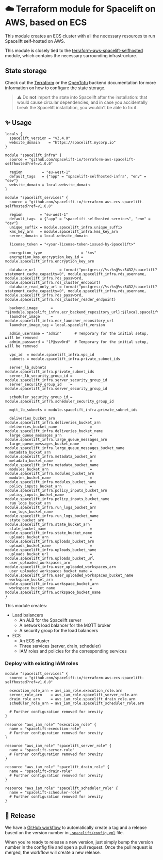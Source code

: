 # ☁️ Terraform module for Spacelift on AWS, based on ECS

This module creates an ECS cluster with all the necessary resources to run Spacelift self-hosted on AWS.

This module is closely tied to the [terraform-aws-spacelift-selfhosted](https://github.com/spacelift-io/terraform-aws-spacelift-selfhosted) module, which contains the necessary surrounding infrastructure.

## State storage

Check out the [Terraform](https://developer.hashicorp.com/terraform/language/backend) or the [OpenTofu](https://opentofu.org/docs/language/settings/backends/configuration/) backend documentation for more information on how to configure the state storage.

> ⚠️ Do **not** import the state into Spacelift after the installation: that would cause circular dependencies, and in case you accidentally break the Spacelift installation, you wouldn't be able to fix it.

## ✨ Usage

```hcl
locals {
  spacelift_version = "v3.4.0"
  website_domain    = "https://spacelift.mycorp.io"
}

module "spacelift_infra" {
  source = "github.com/spacelift-io/terraform-aws-spacelift-selfhosted?ref=v1.0.0"

  region         = "eu-west-1"
  default_tags   = {"app" = "spacelift-selfhosted-infra", "env" = "dev"}
  website_domain = local.website_domain
}

module "spacelift_services" {
  source = "github.com/spacelift-io/terraform-aws-ecs-spacelift-selfhosted?ref=v1.0.0"

  region        = "eu-west-1"
  default_tags  = {"app" = "spacelift-selfhosted-services", "env" = "dev"}
  unique_suffix = module.spacelift_infra.unique_suffix
  kms_key_arn   = module.spacelift_infra.kms_key_arn
  server_domain = local.website_domain

  license_token = "<your-license-token-issued-by-Spacelift>"

  encryption_type                  = "kms"
  encryption_kms_encryption_key_id = module.spacelift_infra.encryption_key_arn

  database_url           = format("postgres://%s:%s@%s:5432/spacelift?statement_cache_capacity=0", module.spacelift_infra.rds_username, module.spacelift_infra.rds_password, module.spacelift_infra.rds_cluster_endpoint)
  database_read_only_url = format("postgres://%s:%s@%s:5432/spacelift?statement_cache_capacity=0", module.spacelift_infra.rds_username, module.spacelift_infra.rds_password, module.spacelift_infra.rds_cluster_reader_endpoint)

  backend_image      = "${module.spacelift_infra.ecr_backend_repository_url}:${local.spacelift_version}"
  launcher_image     = module.spacelift_infra.ecr_launcher_repository_url
  launcher_image_tag = local.spacelift_version

  admin_username = "admin"      # Temporary for the initial setup, will be removed
  admin_password = "1P@ssw0rd"  # Temporary for the initial setup, will be removed

  vpc_id  = module.spacelift_infra.vpc_id
  subnets = module.spacelift_infra.private_subnet_ids

  server_lb_subnets           = module.spacelift_infra.private_subnet_ids
  server_lb_security_group_id = module.spacelift_infra.server_security_group_id
  server_security_group_id    = module.spacelift_infra.server_security_group_id

  scheduler_security_group_id = module.spacelift_infra.scheduler_security_group_id

  mqtt_lb_subnets = module.spacelift_infra.private_subnet_ids

  deliveries_bucket_arn                = module.spacelift_infra.deliveries_bucket_arn
  deliveries_bucket_name               = module.spacelift_infra.deliveries_bucket_name
  large_queue_messages_arn             = module.spacelift_infra.large_queue_messages_arn
  large_queue_messages_bucket_name     = module.spacelift_infra.large_queue_messages_bucket_name
  metadata_bucket_arn                  = module.spacelift_infra.metadata_bucket_arn
  metadata_bucket_name                 = module.spacelift_infra.metadata_bucket_name
  modules_bucket_arn                   = module.spacelift_infra.modules_bucket_arn
  modules_bucket_name                  = module.spacelift_infra.modules_bucket_name
  policy_inputs_bucket_arn             = module.spacelift_infra.policy_inputs_bucket_arn
  policy_inputs_bucket_name            = module.spacelift_infra.policy_inputs_bucket_name
  run_logs_bucket_arn                  = module.spacelift_infra.run_logs_bucket_arn
  run_logs_bucket_name                 = module.spacelift_infra.run_logs_bucket_name
  state_bucket_arn                     = module.spacelift_infra.state_bucket_arn
  state_bucket_name                    = module.spacelift_infra.state_bucket_name
  uploads_bucket_arn                   = module.spacelift_infra.uploads_bucket_arn
  uploads_bucket_name                  = module.spacelift_infra.uploads_bucket_name
  uploads_bucket_url                   = module.spacelift_infra.uploads_bucket_url
  user_uploaded_workspaces_arn         = module.spacelift_infra.user_uploaded_workspaces_arn
  user_uploaded_workspaces_bucket_name = module.spacelift_infra.user_uploaded_workspaces_bucket_name
  workspace_bucket_arn                 = module.spacelift_infra.workspace_bucket_arn
  workspace_bucket_name                = module.spacelift_infra.workspace_bucket_name
}
```

This module creates:

- Load balancers
  - An ALB for the Spacelift server
  - A network load balancer for the MQTT broker
  - A security group for the load balancers
- ECS
  - An ECS cluster
  - Three services (server, drain, scheduler)
  - IAM roles and policies for the corresponding services

### Deploy with existing IAM roles

```hcl
module "spacelift_services" {
  source = "github.com/spacelift-io/terraform-aws-ecs-spacelift-selfhosted?ref=v1.0.0"

  execution_role_arn = aws_iam_role.execution_role.arn
  server_role_arn    = aws_iam_role.spacelift_server_role.arn
  drain_role_arn     = aws_iam_role.spacelift_drain_role.arn
  scheduler_role_arn = aws_iam_role.spacelift_scheduler_role.arn

  # Further configuration removed for brevity
}

resource "aws_iam_role" "execution_role" {
  name = "spacelift-execution-role"
  # Further configuration removed for brevity
}

resource "aws_iam_role" "spacelift_server_role" {
  name = "spacelift-server-role"
  # Further configuration removed for brevity
}

resource "aws_iam_role" "spacelift_drain_role" {
  name = "spacelift-drain-role"
  # Further configuration removed for brevity
}

resource "aws_iam_role" "spacelift_scheduler_role" {
  name = "spacelift-scheduler-role"
  # Further configuration removed for brevity
}
```

## 🚀 Release

We have a [GitHub workflow](./.github/workflows/release.yaml) to automatically create a tag and a release based on the version number in [`.spacelift/config.yml`](./.spacelift/config.yml) file.

When you're ready to release a new version, just simply bump the version number in the config file and open a pull request. Once the pull request is merged, the workflow will create a new release.